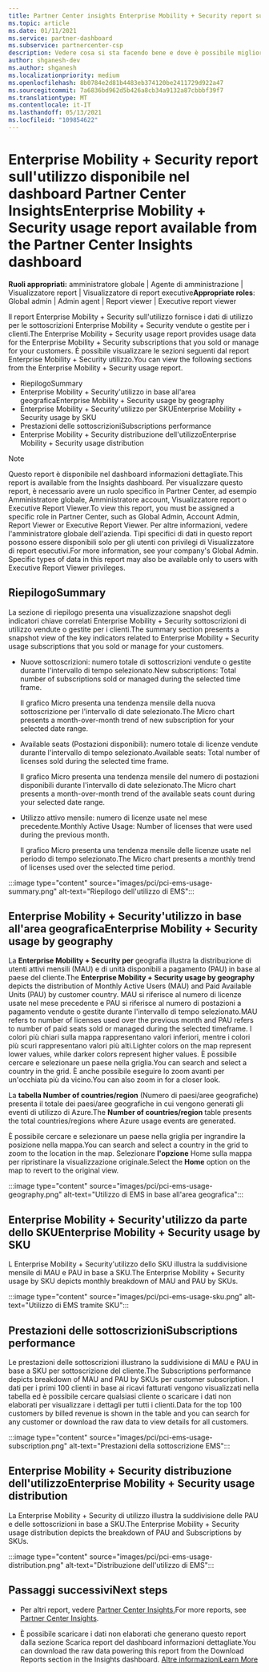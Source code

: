 ```yaml
---
title: Partner Center insights Enterprise Mobility + Security report sull'utilizzo
ms.topic: article
ms.date: 01/11/2021
ms.service: partner-dashboard
ms.subservice: partnercenter-csp
description: Vedere cosa si sta facendo bene e dove è possibile migliorare l'utilizzo delle sottoscrizioni Enterprise Mobility + Security che si vendono o si gestiscono per i clienti.
author: shganesh-dev
ms.author: shganesh
ms.localizationpriority: medium
ms.openlocfilehash: 8b0784e2d81b4483eb374120be2411729d922a47
ms.sourcegitcommit: 7a6836bd962d5b426a8cb34a9132a87cbbbf39f7
ms.translationtype: MT
ms.contentlocale: it-IT
ms.lasthandoff: 05/13/2021
ms.locfileid: "109854622"
---
```

# <a name="enterprise-mobility--security-usage-report-available-from-the-partner-center-insights-dashboard"></a><span data-ttu-id="524b6-103">Enterprise Mobility + Security report sull'utilizzo disponibile nel dashboard Partner Center Insights</span><span class="sxs-lookup"><span data-stu-id="524b6-103">Enterprise Mobility + Security usage report available from the Partner Center Insights dashboard</span></span>

<span data-ttu-id="524b6-104">**Ruoli appropriati:** amministratore globale | Agente di amministrazione | Visualizzatore report | Visualizzatore di report executive</span><span class="sxs-lookup"><span data-stu-id="524b6-104">**Appropriate roles**: Global admin | Admin agent | Report viewer | Executive report viewer</span></span>

<span data-ttu-id="524b6-105">Il report Enterprise Mobility + Security sull'utilizzo fornisce i dati di utilizzo per le sottoscrizioni Enterprise Mobility + Security vendute o gestite per i clienti.</span><span class="sxs-lookup"><span data-stu-id="524b6-105">The Enterprise Mobility + Security usage report provides usage data for the Enterprise Mobility + Security subscriptions that you sold or manage for your customers.</span></span> <span data-ttu-id="524b6-106">È possibile visualizzare le sezioni seguenti dal report Enterprise Mobility + Security utilizzo.</span><span class="sxs-lookup"><span data-stu-id="524b6-106">You can view the following sections from the Enterprise Mobility + Security usage report.</span></span>

- <span data-ttu-id="524b6-107">Riepilogo</span><span class="sxs-lookup"><span data-stu-id="524b6-107">Summary</span></span>
- <span data-ttu-id="524b6-108">Enterprise Mobility + Security'utilizzo in base all'area geografica</span><span class="sxs-lookup"><span data-stu-id="524b6-108">Enterprise Mobility + Security usage by geography</span></span>
- <span data-ttu-id="524b6-109">Enterprise Mobility + Security'utilizzo per SKU</span><span class="sxs-lookup"><span data-stu-id="524b6-109">Enterprise Mobility + Security usage by SKU</span></span>
- <span data-ttu-id="524b6-110">Prestazioni delle sottoscrizioni</span><span class="sxs-lookup"><span data-stu-id="524b6-110">Subscriptions performance</span></span>
- <span data-ttu-id="524b6-111">Enterprise Mobility + Security distribuzione dell'utilizzo</span><span class="sxs-lookup"><span data-stu-id="524b6-111">Enterprise Mobility + Security usage distribution</span></span>

 > [!NOTE]
 > <span data-ttu-id="524b6-112">Questo report è disponibile nel dashboard informazioni dettagliate.</span><span class="sxs-lookup"><span data-stu-id="524b6-112">This report is available from the Insights dashboard.</span></span> <span data-ttu-id="524b6-113">Per visualizzare questo report, è necessario avere un ruolo specifico in Partner Center, ad esempio Amministratore globale, Amministratore account, Visualizzatore report o Executive Report Viewer.</span><span class="sxs-lookup"><span data-stu-id="524b6-113">To view this report, you must be assigned a specific role in Partner Center, such as Global Admin, Account Admin, Report Viewer or Executive Report Viewer.</span></span> <span data-ttu-id="524b6-114">Per altre informazioni, vedere l'amministratore globale dell'azienda. Tipi specifici di dati in questo report possono essere disponibili solo per gli utenti con privilegi di Visualizzatore di report esecutivi.</span><span class="sxs-lookup"><span data-stu-id="524b6-114">For more information, see your company's Global Admin. Specific types of data in this report may also be available only to users with Executive Report Viewer privileges.</span></span>

## <a name="summary"></a><span data-ttu-id="524b6-115">Riepilogo</span><span class="sxs-lookup"><span data-stu-id="524b6-115">Summary</span></span>

<span data-ttu-id="524b6-116">La sezione di riepilogo presenta una visualizzazione snapshot degli indicatori chiave correlati Enterprise Mobility + Security sottoscrizioni di utilizzo vendute o gestite per i clienti.</span><span class="sxs-lookup"><span data-stu-id="524b6-116">The summary section presents a snapshot view of the key indicators related to Enterprise Mobility + Security usage subscriptions that you sold or manage for your customers.</span></span> 

- <span data-ttu-id="524b6-117">Nuove sottoscrizioni: numero totale di sottoscrizioni vendute o gestite durante l'intervallo di tempo selezionato.</span><span class="sxs-lookup"><span data-stu-id="524b6-117">New subscriptions: Total number of subscriptions sold or managed during the selected time frame.</span></span>

   <span data-ttu-id="524b6-118">Il grafico Micro presenta una tendenza mensile della nuova sottoscrizione per l'intervallo di date selezionato.</span><span class="sxs-lookup"><span data-stu-id="524b6-118">The Micro chart presents a month-over-month trend of new subscription for your selected date range.</span></span>

- <span data-ttu-id="524b6-119">Available seats (Postazioni disponibili): numero totale di licenze vendute durante l'intervallo di tempo selezionato.</span><span class="sxs-lookup"><span data-stu-id="524b6-119">Available seats: Total number of licenses sold during the selected time frame.</span></span>

   <span data-ttu-id="524b6-120">Il grafico Micro presenta una tendenza mensile del numero di postazioni disponibili durante l'intervallo di date selezionato.</span><span class="sxs-lookup"><span data-stu-id="524b6-120">The Micro chart presents a month-over-month trend of the available seats count during your selected date range.</span></span>

- <span data-ttu-id="524b6-121">Utilizzo attivo mensile: numero di licenze usate nel mese precedente.</span><span class="sxs-lookup"><span data-stu-id="524b6-121">Monthly Active Usage: Number of licenses that were used during the previous month.</span></span>

   <span data-ttu-id="524b6-122">Il grafico Micro presenta una tendenza mensile delle licenze usate nel periodo di tempo selezionato.</span><span class="sxs-lookup"><span data-stu-id="524b6-122">The Micro chart presents a monthly trend of licenses used over the selected time period.</span></span>

:::image type="content" source="images/pci/pci-ems-usage-summary.png" alt-text="Riepilogo dell'utilizzo di EMS":::

## <a name="enterprise-mobility--security-usage-by-geography"></a><span data-ttu-id="524b6-124">Enterprise Mobility + Security'utilizzo in base all'area geografica</span><span class="sxs-lookup"><span data-stu-id="524b6-124">Enterprise Mobility + Security usage by geography</span></span>

<span data-ttu-id="524b6-125">La **Enterprise Mobility + Security per** geografia illustra la distribuzione di utenti attivi mensili (MAU) e di unità disponibili a pagamento (PAU) in base al paese del cliente.</span><span class="sxs-lookup"><span data-stu-id="524b6-125">The **Enterprise Mobility + Security usage by geography** depicts the distribution of Monthly Active Users (MAU) and Paid Available Units (PAU) by customer country.</span></span> <span data-ttu-id="524b6-126">MAU si riferisce al numero di licenze usate nel mese precedente e PAU si riferisce al numero di postazioni a pagamento vendute o gestite durante l'intervallo di tempo selezionato.</span><span class="sxs-lookup"><span data-stu-id="524b6-126">MAU refers to number of licenses used over the previous month and PAU refers to number of paid seats sold or managed during the selected timeframe.</span></span> <span data-ttu-id="524b6-127">I colori più chiari sulla mappa rappresentano valori inferiori, mentre i colori più scuri rappresentano valori più alti.</span><span class="sxs-lookup"><span data-stu-id="524b6-127">Lighter colors on the map represent lower values, while darker colors represent higher values.</span></span> <span data-ttu-id="524b6-128">È possibile cercare e selezionare un paese nella griglia.</span><span class="sxs-lookup"><span data-stu-id="524b6-128">You can search and select a country in the grid.</span></span> <span data-ttu-id="524b6-129">È anche possibile eseguire lo zoom avanti per un'occhiata più da vicino.</span><span class="sxs-lookup"><span data-stu-id="524b6-129">You can also zoom in for a closer look.</span></span>

<span data-ttu-id="524b6-130">La **tabella Number of countries/region** (Numero di paesi/aree geografiche) presenta il totale dei paesi/aree geografiche in cui vengono generati gli eventi di utilizzo di Azure.</span><span class="sxs-lookup"><span data-stu-id="524b6-130">The **Number of countries/region** table presents the total countries/regions where Azure usage events are generated.</span></span>

<span data-ttu-id="524b6-131">È possibile cercare e selezionare un paese nella griglia per ingrandire la posizione nella mappa.</span><span class="sxs-lookup"><span data-stu-id="524b6-131">You can search and select a country in the grid to zoom to the location in the map.</span></span> <span data-ttu-id="524b6-132">Selezionare **l'opzione** Home sulla mappa per ripristinare la visualizzazione originale.</span><span class="sxs-lookup"><span data-stu-id="524b6-132">Select the **Home** option on the map to revert to the original view.</span></span>

:::image type="content" source="images/pci/pci-ems-usage-geography.png" alt-text="Utilizzo di EMS in base all'area geografica":::

## <a name="enterprise-mobility--security-usage-by-sku"></a><span data-ttu-id="524b6-134">Enterprise Mobility + Security'utilizzo da parte dello SKU</span><span class="sxs-lookup"><span data-stu-id="524b6-134">Enterprise Mobility + Security usage by SKU</span></span>

<span data-ttu-id="524b6-135">L Enterprise Mobility + Security'utilizzo dello SKU illustra la suddivisione mensile di MAU e PAU in base a SKU.</span><span class="sxs-lookup"><span data-stu-id="524b6-135">The Enterprise Mobility + Security usage by SKU depicts monthly breakdown of MAU and PAU by SKUs.</span></span>

:::image type="content" source="images/pci/pci-ems-usage-sku.png" alt-text="Utilizzo di EMS tramite SKU":::

## <a name="subscriptions-performance"></a><span data-ttu-id="524b6-137">Prestazioni delle sottoscrizioni</span><span class="sxs-lookup"><span data-stu-id="524b6-137">Subscriptions performance</span></span>

<span data-ttu-id="524b6-138">Le prestazioni delle sottoscrizioni illustrano la suddivisione di MAU e PAU in base a SKU per sottoscrizione del cliente.</span><span class="sxs-lookup"><span data-stu-id="524b6-138">The Subscriptions performance depicts breakdown of MAU and PAU by SKUs per customer subscription.</span></span> <span data-ttu-id="524b6-139">I dati per i primi 100 clienti in base ai ricavi fatturati vengono visualizzati nella tabella ed è possibile cercare qualsiasi cliente o scaricare i dati non elaborati per visualizzare i dettagli per tutti i clienti.</span><span class="sxs-lookup"><span data-stu-id="524b6-139">Data for the top 100 customers by billed revenue is shown in the table and you can search for any customer or download the raw data to view details for all customers.</span></span>

:::image type="content" source="images/pci/pci-ems-usage-subscription.png" alt-text="Prestazioni della sottoscrizione EMS":::

## <a name="enterprise-mobility--security-usage-distribution"></a><span data-ttu-id="524b6-141">Enterprise Mobility + Security distribuzione dell'utilizzo</span><span class="sxs-lookup"><span data-stu-id="524b6-141">Enterprise Mobility + Security usage distribution</span></span>

<span data-ttu-id="524b6-142">La Enterprise Mobility + Security di utilizzo illustra la suddivisione delle PAU e delle sottoscrizioni in base a SKU.</span><span class="sxs-lookup"><span data-stu-id="524b6-142">The Enterprise Mobility + Security usage distribution depicts the breakdown of PAU and Subscriptions by SKUs.</span></span>

:::image type="content" source="images/pci/pci-ems-usage-distribution.png" alt-text="Distribuzione dell'utilizzo di EMS":::

## <a name="next-steps"></a><span data-ttu-id="524b6-144">Passaggi successivi</span><span class="sxs-lookup"><span data-stu-id="524b6-144">Next steps</span></span>

- <span data-ttu-id="524b6-145">Per altri report, vedere [Partner Center Insights.](partner-center-insights.md)</span><span class="sxs-lookup"><span data-stu-id="524b6-145">For more reports, see [Partner Center Insights](partner-center-insights.md).</span></span>

- <span data-ttu-id="524b6-146">È possibile scaricare i dati non elaborati che generano questo report dalla sezione Scarica report del dashboard informazioni dettagliate.</span><span class="sxs-lookup"><span data-stu-id="524b6-146">You can download the raw data powering this report from the Download Reports section in the Insights dashboard.</span></span> [<span data-ttu-id="524b6-147">Altre informazioni</span><span class="sxs-lookup"><span data-stu-id="524b6-147">Learn More</span></span>](pci-download-reports.md) 
